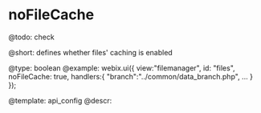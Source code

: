 noFileCache
=============

@todo:
	check 


@short:
	defines whether files' caching is enabled

@type: boolean
@example:
webix.ui({
	view:"filemanager",
	id: "files",
	noFileCache: true,
	handlers:{
		"branch":"../common/data_branch.php",
		 ...
    }
});

@template:	api_config
@descr:



